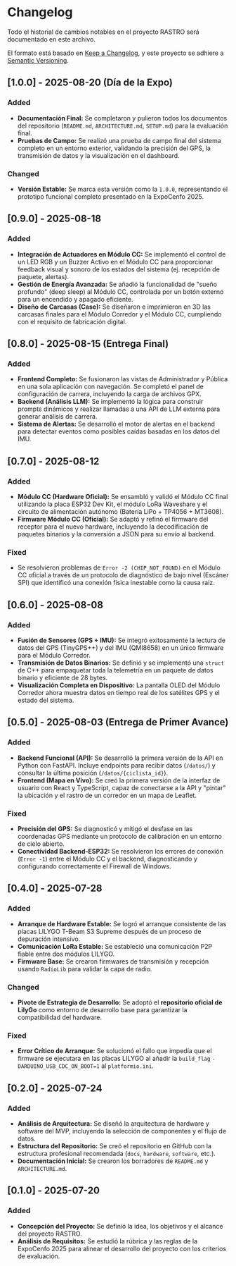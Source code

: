 # Changelog

Todo el historial de cambios notables en el proyecto RASTRO será documentado en este archivo.

El formato está basado en [Keep a Changelog](https://keepachangelog.com/en/1.0.0/), y este proyecto se adhiere a [Semantic Versioning](https://semver.org/spec/v2.0.0.html).

## [1.0.0] - 2025-08-20 (Día de la Expo)

### Added
-   **Documentación Final:** Se completaron y pulieron todos los documentos del repositorio (`README.md`, `ARCHITECTURE.md`, `SETUP.md`) para la evaluación final.
-   **Pruebas de Campo:** Se realizó una prueba de campo final del sistema completo en un entorno exterior, validando la precisión del GPS, la transmisión de datos y la visualización en el dashboard.

### Changed
-   **Versión Estable:** Se marca esta versión como la `1.0.0`, representando el prototipo funcional completo presentado en la ExpoCenfo 2025.

## [0.9.0] - 2025-08-18

### Added
-   **Integración de Actuadores en Módulo CC:** Se implementó el control de un LED RGB y un Buzzer Activo en el Módulo CC para proporcionar feedback visual y sonoro de los estados del sistema (ej. recepción de paquete, alertas).
-   **Gestión de Energía Avanzada:** Se añadió la funcionalidad de "sueño profundo" (deep sleep) al Módulo CC, controlada por un botón externo para un encendido y apagado eficiente.
-   **Diseño de Carcasas (Case):** Se diseñaron e imprimieron en 3D las carcasas finales para el Módulo Corredor y el Módulo CC, cumpliendo con el requisito de fabricación digital.

## [0.8.0] - 2025-08-15 (Entrega Final)

### Added
-   **Frontend Completo:** Se fusionaron las vistas de Administrador y Pública en una sola aplicación con navegación. Se completó el panel de configuración de carrera, incluyendo la carga de archivos GPX.
-   **Backend (Análisis LLM):** Se implementó la lógica para construir prompts dinámicos y realizar llamadas a una API de LLM externa para generar análisis de carrera.
-   **Sistema de Alertas:** Se desarrolló el motor de alertas en el backend para detectar eventos como posibles caídas basadas en los datos del IMU.

## [0.7.0] - 2025-08-12

### Added
-   **Módulo CC (Hardware Oficial):** Se ensambló y validó el Módulo CC final utilizando la placa ESP32 Dev Kit, el módulo LoRa Waveshare y el circuito de alimentación autónomo (Batería LiPo + TP4056 + MT3608).
-   **Firmware Módulo CC (Oficial):** Se adaptó y refinó el firmware del receptor para el nuevo hardware, incluyendo la decodificación de paquetes binarios y la conversión a JSON para su envío al backend.

### Fixed
-   Se resolvieron problemas de `Error -2 (CHIP_NOT_FOUND)` en el Módulo CC oficial a través de un protocolo de diagnóstico de bajo nivel (Escáner SPI) que identificó una conexión física inestable como la causa raíz.

## [0.6.0] - 2025-08-08

### Added
-   **Fusión de Sensores (GPS + IMU):** Se integró exitosamente la lectura de datos del GPS (TinyGPS++) y del IMU (QMI8658) en un único firmware para el Módulo Corredor.
-   **Transmisión de Datos Binarios:** Se definió y se implementó una `struct` de C++ para empaquetar toda la telemetría en un paquete de datos binario y eficiente de 28 bytes.
-   **Visualización Completa en Dispositivo:** La pantalla OLED del Módulo Corredor ahora muestra datos en tiempo real de los satélites GPS y el estado del sistema.

## [0.5.0] - 2025-08-03 (Entrega de Primer Avance)

### Added
-   **Backend Funcional (API):** Se desarrolló la primera versión de la API en Python con FastAPI. Incluye endpoints para recibir datos (`/datos/`) y consultar la última posición (`/datos/{ciclista_id}`).
-   **Frontend (Mapa en Vivo):** Se creó la primera versión de la interfaz de usuario con React y TypeScript, capaz de conectarse a la API y "pintar" la ubicación y el rastro de un corredor en un mapa de Leaflet.

### Fixed
-   **Precisión del GPS:** Se diagnosticó y mitigó el desfase en las coordenadas GPS mediante un protocolo de calibración en un entorno de cielo abierto.
-   **Conectividad Backend-ESP32:** Se resolvieron los errores de conexión (`Error -1`) entre el Módulo CC y el backend, diagnosticando y configurando correctamente el Firewall de Windows.

## [0.4.0] - 2025-07-28

### Added
-   **Arranque de Hardware Estable:** Se logró el arranque consistente de las placas LILYGO T-Beam S3 Supreme después de un proceso de depuración intensivo.
-   **Comunicación LoRa Estable:** Se estableció una comunicación P2P fiable entre dos módulos LILYGO.
-   **Firmware Base:** Se crearon firmwares de transmisión y recepción usando `RadioLib` para validar la capa de radio.

### Changed
-   **Pivote de Estrategia de Desarrollo:** Se adoptó el **repositorio oficial de LilyGo** como entorno de desarrollo base para garantizar la compatibilidad del hardware.

### Fixed
-   **Error Crítico de Arranque:** Se solucionó el fallo que impedía que el firmware se ejecutara en las placas LILYGO al añadir la `build_flag` `-DARDUINO_USB_CDC_ON_BOOT=1` al `platformio.ini`.

## [0.2.0] - 2025-07-24

### Added
-   **Análisis de Arquitectura:** Se diseñó la arquitectura de hardware y software del MVP, incluyendo la selección de componentes y el flujo de datos.
-   **Estructura del Repositorio:** Se creó el repositorio en GitHub con la estructura profesional recomendada (`docs`, `hardware`, `software`, etc.).
-   **Documentación Inicial:** Se crearon los borradores de `README.md` y `ARCHITECTURE.md`.

## [0.1.0] - 2025-07-20

### Added
-   **Concepción del Proyecto:** Se definió la idea, los objetivos y el alcance del proyecto RASTRO.
-   **Análisis de Requisitos:** Se estudió la rúbrica y las reglas de la ExpoCenfo 2025 para alinear el desarrollo del proyecto con los criterios de evaluación.